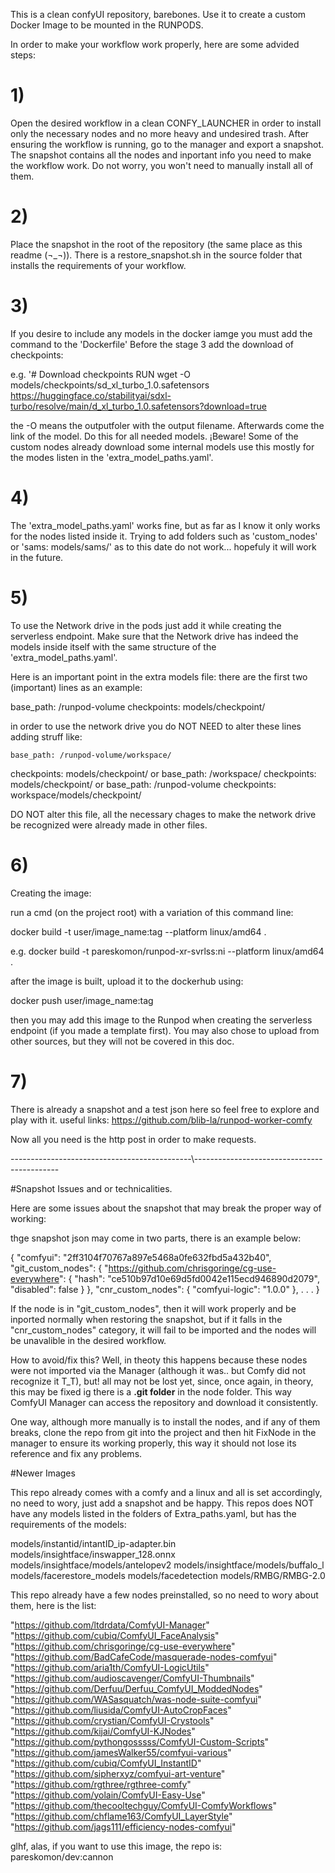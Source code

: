 This is a clean confyUI repository, barebones. Use it to create a custom Docker Image to be mounted in the RUNPODS.

In order to make your workflow work properly, here are some advided steps:

# 1)
Open the desired workflow in a clean CONFY_LAUNCHER in order to install only the necessary nodes and no more heavy and undesired trash.
After ensuring the workflow is running, go to the manager and export a snapshot. The snapshot contains all the nodes and inportant info you need to make the workflow work. Do not worry, you won't need to manually install all of them.

# 2)
Place the snapshot in the root of the repository (the same place as this readme (¬_¬)). There is a restore_snapshot.sh in the source folder that installs the requirements of your workflow.

# 3)
If you desire to include any models in the docker iamge you must add the command to the 'Dockerfile'
Before the stage 3 add the download of checkpoints:

e.g.
'# Download checkpoints
RUN wget -O models/checkpoints/sd_xl_turbo_1.0.safetensors https://huggingface.co/stabilityai/sdxl-turbo/resolve/main/d_xl_turbo_1.0.safetensors?download=true

the -O means the outputfoler with the output filename. Afterwards come the link of the model.
Do this for all needed models. 
¡Beware! Some of the custom nodes already download some internal models use this mostly for the modes listen in the 'extra_model_paths.yaml'.

# 4)
The 'extra_model_paths.yaml' works fine, but as far as I know it only works for the nodes listed inside it. Trying to add folders such as 'custom_nodes' or 'sams: models/sams/' as to this date do not work... hopefuly it will work in the future.

# 5)
To use the Network drive in the pods just add it while creating the serverless endpoint.
Make sure that the Network drive has indeed the models inside itself with the same structure of the 'extra_model_paths.yaml'.

Here is an important point in the extra models file: there are the first two (important) lines as an example:

  base_path: /runpod-volume
  checkpoints: models/checkpoint/

  in order to use the network drive you do NOT NEED to alter these lines adding struff like:

    base_path: /runpod-volume/workspace/
  checkpoints: models/checkpoint/
or
    base_path: /workspace/
  checkpoints: models/checkpoint/
 or
    base_path: /runpod-volume
  checkpoints: workspace/models/checkpoint/

DO NOT alter this file, all the necessary chages to make the network drive be recognized were already made in other files.

# 6)
Creating the image:

run a cmd (on the project root) with a variation of this command line:

docker build -t user/image_name:tag --platform linux/amd64 .

e.g.
docker build -t pareskomon/runpod-xr-svrlss:ni --platform linux/amd64 .

after the image is built, upload it to the dockerhub using:

docker push user/image_name:tag

then you may add this image to the Runpod when creating the serverless endpoint (if you made a template first).
You may also chose to upload from other sources, but they will not be covered in this doc.

# 7)
There is already a snapshot and a test json here so feel free to explore and play with it.
useful links:
https://github.com/blib-la/runpod-worker-comfy

Now all you need is the http post in order to make requests.


---------------------------------------------\\--------------------------------------------

#Snapshot Issues and or technicalities.

Here are some issues about the snapshot that may break the proper way of working:

thge snapshot json may come in two parts, there is an example below:

{
    "comfyui": "2ff3104f70767a897e5468a0fe632fbd5a432b40",
    "git_custom_nodes": {
        "https://github.com/chrisgoringe/cg-use-everywhere": {
            "hash": "ce510b97d10e69d5fd0042e115ecd946890d2079",
            "disabled": false
        }
    },
    "cnr_custom_nodes": {
        "comfyui-logic": "1.0.0"
    },
  .
  .
  .
}

If the node is in "git_custom_nodes", then it will work properly and be inported normally when restoring the snapshot, but if it falls in the "cnr_custom_nodes" category, it will fail to be imported and the nodes will be unavalible in the desired workflow.

How to avoid/fix this? Well, in theoty this happens because these nodes were not imported via the Manager (although it was.. but Comfy did not recognize it T_T), but! all may not be lost yet, since, once again, in theory, this may be fixed ig there is a **.git folder** in the node folder. This way ComfyUI Manager can access the repository and download it consistently.

One way, although more manually is to install the nodes, and if any of them breaks, clone the repo from git into the project and then hit FixNode in the manager to ensure its working properly, this way it should not lose its reference and fix any problems.



#Newer Images

This repo already comes with a comfy and a linux and all is set accordingly, no need to wory, just add a snapshot and be happy.
This repos does NOT have any models listed in the folders of Extra_paths.yaml, but has the requirements of the models:

models/instantid/intantID_ip-adapter.bin
models/insightface/inswapper_128.onnx
models/insightface/models/antelopev2
models/insightface/models/buffalo_l
models/facerestore_models
models/facedetection
models/RMBG/RMBG-2.0

This repo already have a few nodes preinstalled, so no need to wory about them, here is the list:

"https://github.com/ltdrdata/ComfyUI-Manager"
"https://github.com/cubiq/ComfyUI_FaceAnalysis"
"https://github.com/chrisgoringe/cg-use-everywhere"
"https://github.com/BadCafeCode/masquerade-nodes-comfyui"
"https://github.com/aria1th/ComfyUI-LogicUtils"
"https://github.com/audioscavenger/ComfyUI-Thumbnails"
"https://github.com/Derfuu/Derfuu_ComfyUI_ModdedNodes"
"https://github.com/WASasquatch/was-node-suite-comfyui"
"https://github.com/liusida/ComfyUI-AutoCropFaces"
"https://github.com/crystian/ComfyUI-Crystools"
"https://github.com/kijai/ComfyUI-KJNodes"
"https://github.com/pythongosssss/ComfyUI-Custom-Scripts"
"https://github.com/jamesWalker55/comfyui-various"
"https://github.com/cubiq/ComfyUI_InstantID"
"https://github.com/sipherxyz/comfyui-art-venture"
"https://github.com/rgthree/rgthree-comfy"
"https://github.com/yolain/ComfyUI-Easy-Use"
"https://github.com/thecooltechguy/ComfyUI-ComfyWorkflows"
"https://github.com/chflame163/ComfyUI_LayerStyle"
"https://github.com/jags111/efficiency-nodes-comfyui"

glhf, alas, if you want to use this image, the repo is: pareskomon/dev:cannon